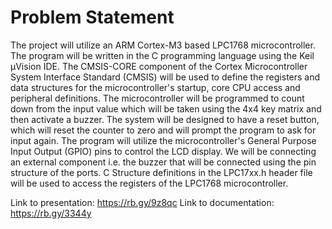 # Problem Statement

The project will utilize an ARM Cortex-M3 based LPC1768 microcontroller. 
The program will be written in the C programming language using the Keil µVision IDE. 
The CMSIS-CORE component of the Cortex Microcontroller System Interface Standard (CMSIS) will be used to define the registers and data structures for the microcontroller's startup, core CPU access and peripheral definitions.
The microcontroller will be programmed to count down from the input value which will be taken using the 4x4 key matrix and then activate a buzzer. The system will be designed to have a reset button, which will reset the counter to zero and will prompt the program to ask for input again. The program will utilize the microcontroller's General Purpose 
Input Output (GPIO) pins to control the LCD display. We will be connecting an external component i.e. the buzzer that will be 
connected using the pin structure of the ports. C Structure definitions in the LPC17xx.h header file will be used to access the 
registers of the LPC1768 microcontroller. 


Link to presentation: https://rb.gy/9z8qc
Link to documentation: https://rb.gy/3344y
